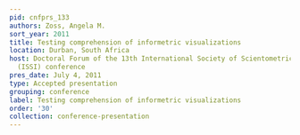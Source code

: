 ```yaml
---
pid: cnfprs_133
authors: Zoss, Angela M.
sort_year: 2011
title: Testing comprehension of informetric visualizations
location: Durban, South Africa
host: Doctoral Forum of the 13th International Society of Scientometrics and Informetrics
  (ISSI) conference
pres_date: July 4, 2011
type: Accepted presentation
grouping: conference
label: Testing comprehension of informetric visualizations
order: '30'
collection: conference-presentation
---
```

